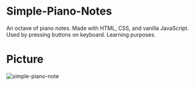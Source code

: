 # Simple-Piano-Notes
An octave of piano notes. Made with HTML, CSS, and vanilla JavaScript. Used by pressing buttons on keyboard. Learning purposes.

# Picture
![simple-piano-note](https://user-images.githubusercontent.com/85069947/166217946-c52a9b35-a55e-40c9-92d2-19b653ffcfd9.jpg)
